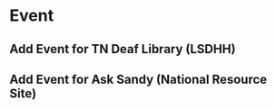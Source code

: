 # Event

## Add Event for TN Deaf Library (LSDHH)



## Add Event for Ask Sandy (National Resource Site)